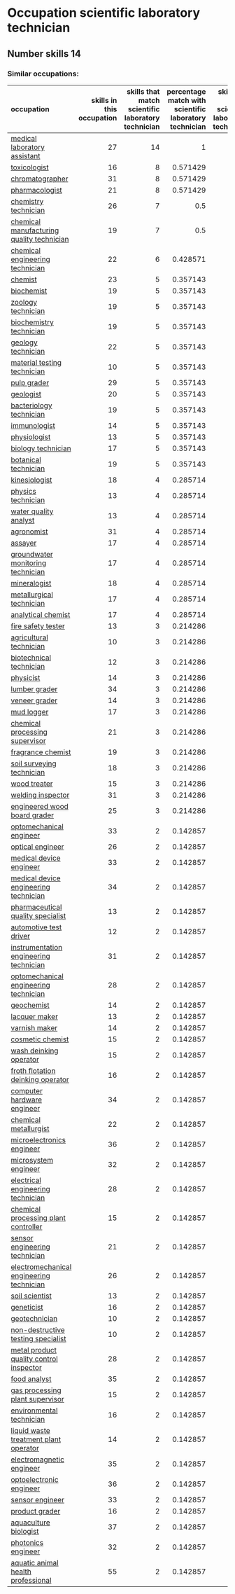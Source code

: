 # Occupation scientific laboratory technician
## Number skills 14
### Similar occupations:
| occupation                                                                                |   skills in this occupation |   skills that match scientific laboratory technician |   percentage match with scientific laboratory technician |   skills not in scientific laboratory technician |
|:------------------------------------------------------------------------------------------|----------------------------:|-----------------------------------------------------:|---------------------------------------------------------:|-------------------------------------------------:|
| [medical laboratory assistant](medical_laboratory_assistant.md)                           |                          27 |                                                   14 |                                                 1        |                                               13 |
| [toxicologist](toxicologist.md)                                                           |                          16 |                                                    8 |                                                 0.571429 |                                                8 |
| [chromatographer](chromatographer.md)                                                     |                          31 |                                                    8 |                                                 0.571429 |                                               23 |
| [pharmacologist](pharmacologist.md)                                                       |                          21 |                                                    8 |                                                 0.571429 |                                               13 |
| [chemistry technician](chemistry_technician.md)                                           |                          26 |                                                    7 |                                                 0.5      |                                               19 |
| [chemical manufacturing quality technician](chemical_manufacturing_quality_technician.md) |                          19 |                                                    7 |                                                 0.5      |                                               12 |
| [chemical engineering technician](chemical_engineering_technician.md)                     |                          22 |                                                    6 |                                                 0.428571 |                                               16 |
| [chemist](chemist.md)                                                                     |                          23 |                                                    5 |                                                 0.357143 |                                               18 |
| [biochemist](biochemist.md)                                                               |                          19 |                                                    5 |                                                 0.357143 |                                               14 |
| [zoology technician](zoology_technician.md)                                               |                          19 |                                                    5 |                                                 0.357143 |                                               14 |
| [biochemistry technician](biochemistry_technician.md)                                     |                          19 |                                                    5 |                                                 0.357143 |                                               14 |
| [geology technician](geology_technician.md)                                               |                          22 |                                                    5 |                                                 0.357143 |                                               17 |
| [material testing technician](material_testing_technician.md)                             |                          10 |                                                    5 |                                                 0.357143 |                                                5 |
| [pulp grader](pulp_grader.md)                                                             |                          29 |                                                    5 |                                                 0.357143 |                                               24 |
| [geologist](geologist.md)                                                                 |                          20 |                                                    5 |                                                 0.357143 |                                               15 |
| [bacteriology technician](bacteriology_technician.md)                                     |                          19 |                                                    5 |                                                 0.357143 |                                               14 |
| [immunologist](immunologist.md)                                                           |                          14 |                                                    5 |                                                 0.357143 |                                                9 |
| [physiologist](physiologist.md)                                                           |                          13 |                                                    5 |                                                 0.357143 |                                                8 |
| [biology technician](biology_technician.md)                                               |                          17 |                                                    5 |                                                 0.357143 |                                               12 |
| [botanical technician](botanical_technician.md)                                           |                          19 |                                                    5 |                                                 0.357143 |                                               14 |
| [kinesiologist](kinesiologist.md)                                                         |                          18 |                                                    4 |                                                 0.285714 |                                               14 |
| [physics technician](physics_technician.md)                                               |                          13 |                                                    4 |                                                 0.285714 |                                                9 |
| [water quality analyst](water_quality_analyst.md)                                         |                          13 |                                                    4 |                                                 0.285714 |                                                9 |
| [agronomist](agronomist.md)                                                               |                          31 |                                                    4 |                                                 0.285714 |                                               27 |
| [assayer](assayer.md)                                                                     |                          17 |                                                    4 |                                                 0.285714 |                                               13 |
| [groundwater monitoring technician](groundwater_monitoring_technician.md)                 |                          17 |                                                    4 |                                                 0.285714 |                                               13 |
| [mineralogist](mineralogist.md)                                                           |                          18 |                                                    4 |                                                 0.285714 |                                               14 |
| [metallurgical technician](metallurgical_technician.md)                                   |                          17 |                                                    4 |                                                 0.285714 |                                               13 |
| [analytical chemist](analytical_chemist.md)                                               |                          17 |                                                    4 |                                                 0.285714 |                                               13 |
| [fire safety tester](fire_safety_tester.md)                                               |                          13 |                                                    3 |                                                 0.214286 |                                               10 |
| [agricultural technician](agricultural_technician.md)                                     |                          10 |                                                    3 |                                                 0.214286 |                                                7 |
| [biotechnical technician](biotechnical_technician.md)                                     |                          12 |                                                    3 |                                                 0.214286 |                                                9 |
| [physicist](physicist.md)                                                                 |                          14 |                                                    3 |                                                 0.214286 |                                               11 |
| [lumber grader](lumber_grader.md)                                                         |                          34 |                                                    3 |                                                 0.214286 |                                               31 |
| [veneer grader](veneer_grader.md)                                                         |                          14 |                                                    3 |                                                 0.214286 |                                               11 |
| [mud logger](mud_logger.md)                                                               |                          17 |                                                    3 |                                                 0.214286 |                                               14 |
| [chemical processing supervisor](chemical_processing_supervisor.md)                       |                          21 |                                                    3 |                                                 0.214286 |                                               18 |
| [fragrance chemist](fragrance_chemist.md)                                                 |                          19 |                                                    3 |                                                 0.214286 |                                               16 |
| [soil surveying technician](soil_surveying_technician.md)                                 |                          18 |                                                    3 |                                                 0.214286 |                                               15 |
| [wood treater](wood_treater.md)                                                           |                          15 |                                                    3 |                                                 0.214286 |                                               12 |
| [welding inspector](welding_inspector.md)                                                 |                          31 |                                                    3 |                                                 0.214286 |                                               28 |
| [engineered wood board grader](engineered_wood_board_grader.md)                           |                          25 |                                                    3 |                                                 0.214286 |                                               22 |
| [optomechanical engineer](optomechanical_engineer.md)                                     |                          33 |                                                    2 |                                                 0.142857 |                                               31 |
| [optical engineer](optical_engineer.md)                                                   |                          26 |                                                    2 |                                                 0.142857 |                                               24 |
| [medical device engineer](medical_device_engineer.md)                                     |                          33 |                                                    2 |                                                 0.142857 |                                               31 |
| [medical device engineering technician](medical_device_engineering_technician.md)         |                          34 |                                                    2 |                                                 0.142857 |                                               32 |
| [pharmaceutical quality specialist](pharmaceutical_quality_specialist.md)                 |                          13 |                                                    2 |                                                 0.142857 |                                               11 |
| [automotive test driver](automotive_test_driver.md)                                       |                          12 |                                                    2 |                                                 0.142857 |                                               10 |
| [instrumentation engineering technician](instrumentation_engineering_technician.md)       |                          31 |                                                    2 |                                                 0.142857 |                                               29 |
| [optomechanical engineering technician](optomechanical_engineering_technician.md)         |                          28 |                                                    2 |                                                 0.142857 |                                               26 |
| [geochemist](geochemist.md)                                                               |                          14 |                                                    2 |                                                 0.142857 |                                               12 |
| [lacquer maker](lacquer_maker.md)                                                         |                          13 |                                                    2 |                                                 0.142857 |                                               11 |
| [varnish maker](varnish_maker.md)                                                         |                          14 |                                                    2 |                                                 0.142857 |                                               12 |
| [cosmetic chemist](cosmetic_chemist.md)                                                   |                          15 |                                                    2 |                                                 0.142857 |                                               13 |
| [wash deinking operator](wash_deinking_operator.md)                                       |                          15 |                                                    2 |                                                 0.142857 |                                               13 |
| [froth flotation deinking operator](froth_flotation_deinking_operator.md)                 |                          16 |                                                    2 |                                                 0.142857 |                                               14 |
| [computer hardware engineer](computer_hardware_engineer.md)                               |                          34 |                                                    2 |                                                 0.142857 |                                               32 |
| [chemical metallurgist](chemical_metallurgist.md)                                         |                          22 |                                                    2 |                                                 0.142857 |                                               20 |
| [microelectronics engineer](microelectronics_engineer.md)                                 |                          36 |                                                    2 |                                                 0.142857 |                                               34 |
| [microsystem engineer](microsystem_engineer.md)                                           |                          32 |                                                    2 |                                                 0.142857 |                                               30 |
| [electrical engineering technician](electrical_engineering_technician.md)                 |                          28 |                                                    2 |                                                 0.142857 |                                               26 |
| [chemical processing plant controller](chemical_processing_plant_controller.md)           |                          15 |                                                    2 |                                                 0.142857 |                                               13 |
| [sensor engineering technician](sensor_engineering_technician.md)                         |                          21 |                                                    2 |                                                 0.142857 |                                               19 |
| [electromechanical engineering technician](electromechanical_engineering_technician.md)   |                          26 |                                                    2 |                                                 0.142857 |                                               24 |
| [soil scientist](soil_scientist.md)                                                       |                          13 |                                                    2 |                                                 0.142857 |                                               11 |
| [geneticist](geneticist.md)                                                               |                          16 |                                                    2 |                                                 0.142857 |                                               14 |
| [geotechnician](geotechnician.md)                                                         |                          10 |                                                    2 |                                                 0.142857 |                                                8 |
| [non-destructive testing specialist](non-destructive_testing_specialist.md)               |                          10 |                                                    2 |                                                 0.142857 |                                                8 |
| [metal product quality control inspector](metal_product_quality_control_inspector.md)     |                          28 |                                                    2 |                                                 0.142857 |                                               26 |
| [food analyst](food_analyst.md)                                                           |                          35 |                                                    2 |                                                 0.142857 |                                               33 |
| [gas processing plant supervisor](gas_processing_plant_supervisor.md)                     |                          15 |                                                    2 |                                                 0.142857 |                                               13 |
| [environmental technician](environmental_technician.md)                                   |                          16 |                                                    2 |                                                 0.142857 |                                               14 |
| [liquid waste treatment plant operator](liquid_waste_treatment_plant_operator.md)         |                          14 |                                                    2 |                                                 0.142857 |                                               12 |
| [electromagnetic engineer](electromagnetic_engineer.md)                                   |                          35 |                                                    2 |                                                 0.142857 |                                               33 |
| [optoelectronic engineer](optoelectronic_engineer.md)                                     |                          36 |                                                    2 |                                                 0.142857 |                                               34 |
| [sensor engineer](sensor_engineer.md)                                                     |                          33 |                                                    2 |                                                 0.142857 |                                               31 |
| [product grader](product_grader.md)                                                       |                          16 |                                                    2 |                                                 0.142857 |                                               14 |
| [aquaculture biologist](aquaculture_biologist.md)                                         |                          37 |                                                    2 |                                                 0.142857 |                                               35 |
| [photonics engineer](photonics_engineer.md)                                               |                          32 |                                                    2 |                                                 0.142857 |                                               30 |
| [aquatic animal health professional](aquatic_animal_health_professional.md)               |                          55 |                                                    2 |                                                 0.142857 |                                               53 |
